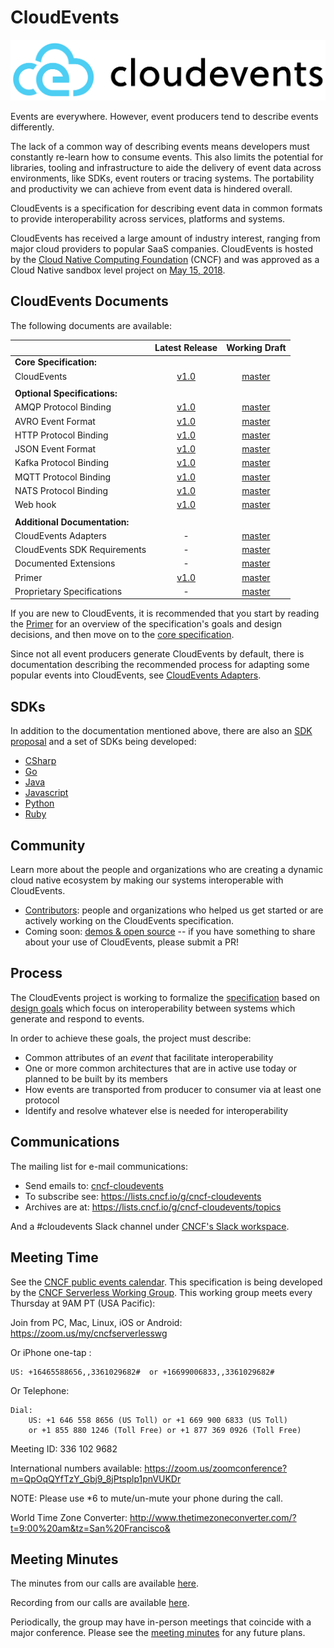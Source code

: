# CloudEvents

![CloudEvents logo](https://github.com/cncf/artwork/blob/master/projects/cloudevents/horizontal/color/cloudevents-horizontal-color.png)

Events are everywhere. However, event producers tend to describe events
differently.

The lack of a common way of describing events means developers must constantly
re-learn how to consume events. This also limits the potential for libraries,
tooling and infrastructure to aide the delivery of event data across
environments, like SDKs, event routers or tracing systems. The portability and
productivity we can achieve from event data is hindered overall.

CloudEvents is a specification for describing event data in common formats to
provide interoperability across services, platforms and systems.

CloudEvents has received a large amount of industry interest, ranging from major
cloud providers to popular SaaS companies. CloudEvents is hosted by the
[Cloud Native Computing Foundation](https://cncf.io) (CNCF) and was approved as
a Cloud Native sandbox level project on
[May 15, 2018](https://docs.google.com/presentation/d/1KNSv70fyTfSqUerCnccV7eEC_ynhLsm9A_kjnlmU_t0/edit#slide=id.g37acf52904_1_41).

## CloudEvents Documents

The following documents are available:

| | Latest Release | Working Draft |
| --- | --- | --- |
| **Core Specification:** | | |
| CloudEvents | <center>[v1.0](https://github.com/cloudevents/spec/blob/v1.0/spec.md)</center> | <center>[master](https://github.com/cloudevents/spec/blob/master/spec.md)</center> |
| | |
| **Optional Specifications:** | | |
| AMQP Protocol Binding | <center>[v1.0](https://github.com/cloudevents/spec/blob/v1.0/amqp-protocol-binding.md)</center> | <center>[master](https://github.com/cloudevents/spec/blob/master/amqp-protocol-binding.md)</center> |
| AVRO Event Format| <center>[v1.0](https://github.com/cloudevents/spec/blob/v1.0/avro-format.md)</center> | <center>[master](https://github.com/cloudevents/spec/blob/master/avro-format.md)</center> |
| HTTP Protocol Binding | <center>[v1.0](https://github.com/cloudevents/spec/blob/v1.0/http-protocol-binding.md)</center> | <center>[master](https://github.com/cloudevents/spec/blob/master/http-protocol-binding.md)</center> |
| JSON Event Format | <center>[v1.0](https://github.com/cloudevents/spec/blob/v1.0/json-format.md)</center> | <center>[master](https://github.com/cloudevents/spec/blob/master/json-format.md)</center> |
| Kafka Protocol Binding | <center>[v1.0](https://github.com/cloudevents/spec/blob/v1.0/kafka-protocol-binding.md)</center> | <center>[master](https://github.com/cloudevents/spec/blob/master/kafka-protocol-binding.md)</center> |
| MQTT Protocol Binding | <center>[v1.0](https://github.com/cloudevents/spec/blob/v1.0/mqtt-protocol-binding.md)</center> | <center>[master](https://github.com/cloudevents/spec/blob/master/mqtt-protocol-binding.md)</center>  |
| NATS Protocol Binding | <center>[v1.0](https://github.com/cloudevents/spec/blob/v1.0/nats-protocol-binding.md)</center> | <center>[master](https://github.com/cloudevents/spec/blob/master/nats-protocol-binding.md)</center>  |
| Web hook | <center>[v1.0](https://github.com/cloudevents/spec/blob/v1.0/http-webhook.md)</center> | <center>[master](https://github.com/cloudevents/spec/blob/master/http-webhook.md)</center> |
| | |
| **Additional Documentation:** | | |
| CloudEvents Adapters | <center>-</center> | <center>[master](https://github.com/cloudevents/spec/blob/master/adapters.md)</center> |
| CloudEvents SDK Requirements  | <center>-</center> | <center>[master](https://github.com/cloudevents/spec/blob/master/SDK.md)</center> |
| Documented Extensions | <center>-</center> | <center>[master](https://github.com/cloudevents/spec/blob/master/documented-extensions.md)</center>  |
| Primer | <center>[v1.0](https://github.com/cloudevents/spec/blob/v1.0/primer.md)</center> | <center>[master](https://github.com/cloudevents/spec/blob/master/primer.md)</center> |
| Proprietary Specifications | <center>-</center> | <center>[master](https://github.com/cloudevents/spec/blob/master/proprietary-specs.md)</center> |

If you are new to CloudEvents, it is recommended that you start by reading the
[Primer](primer.md) for an overview of the specification's goals and design
decisions, and then move on to the [core specification](spec.md).

Since not all event producers generate CloudEvents by default, there is
documentation describing the recommended process for adapting some popular
events into CloudEvents, see
[CloudEvents Adapters](https://github.com/cloudevents/spec/blob/master/adapters.md).

## SDKs

In addition to the documentation mentioned above, there are also an
[SDK proposal](SDK.md) and a set of SDKs being developed:

- [CSharp](https://github.com/cloudevents/sdk-csharp)
- [Go](https://github.com/cloudevents/sdk-go)
- [Java](https://github.com/cloudevents/sdk-java)
- [Javascript](https://github.com/cloudevents/sdk-javascript)
- [Python](https://github.com/cloudevents/sdk-python)
- [Ruby](https://github.com/cloudevents/sdk-ruby)

## Community

Learn more about the people and organizations who are creating a dynamic cloud
native ecosystem by making our systems interoperable with CloudEvents.

- [Contributors](community/contributors.md): people and organizations who helped
  us get started or are actively working on the CloudEvents specification.
- Coming soon: [demos & open source](community/README.md) -- if you have
  something to share about your use of CloudEvents, please submit a PR!

## Process

The CloudEvents project is working to formalize the [specification](spec.md)
based on [design goals](primer.md#design-goals) which focus on interoperability
between systems which generate and respond to events.

In order to achieve these goals, the project must describe:

- Common attributes of an _event_ that facilitate interoperability
- One or more common architectures that are in active use today or planned to be
  built by its members
- How events are transported from producer to consumer via at least one protocol
- Identify and resolve whatever else is needed for interoperability

## Communications

The mailing list for e-mail communications:

- Send emails to: [cncf-cloudevents](mailto:cncf-cloudevents@lists.cncf.io)
- To subscribe see: https://lists.cncf.io/g/cncf-cloudevents
- Archives are at: https://lists.cncf.io/g/cncf-cloudevents/topics

And a #cloudevents Slack channel under
[CNCF's Slack workspace](https://slack.cncf.io/).

## Meeting Time

See the [CNCF public events calendar](https://www.cncf.io/community/calendar/).
This specification is being developed by the
[CNCF Serverless Working Group](https://github.com/cncf/wg-serverless). This
working group meets every Thursday at 9AM PT (USA Pacific):

Join from PC, Mac, Linux, iOS or Android: https://zoom.us/my/cncfserverlesswg

Or iPhone one-tap :

    US: +16465588656,,3361029682#  or +16699006833,,3361029682#

Or Telephone:

    Dial:
        US: +1 646 558 8656 (US Toll) or +1 669 900 6833 (US Toll)
        or +1 855 880 1246 (Toll Free) or +1 877 369 0926 (Toll Free)

Meeting ID: 336 102 9682

International numbers available:
https://zoom.us/zoomconference?m=QpOqQYfTzY_Gbj9_8jPtsplp1pnVUKDr

NOTE: Please use \*6 to mute/un-mute your phone during the call.

World Time Zone Converter:
http://www.thetimezoneconverter.com/?t=9:00%20am&tz=San%20Francisco&

## Meeting Minutes

The minutes from our calls are available
[here](https://docs.google.com/document/d/1OVF68rpuPK5shIHILK9JOqlZBbfe91RNzQ7u_P7YCDE/edit#).

Recording from our calls are available
[here](https://www.youtube.com/playlist?list=PLj6h78yzYM2Ph7YoBIgsZNW_RGJvNlFOt).

Periodically, the group may have in-person meetings that coincide with a major
conference. Please see the
[meeting minutes](https://docs.google.com/document/d/1OVF68rpuPK5shIHILK9JOqlZBbfe91RNzQ7u_P7YCDE/edit#)
for any future plans.
